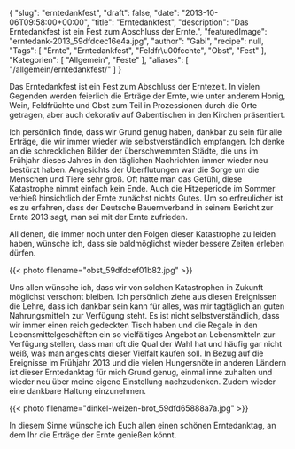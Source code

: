 {
    "slug": "erntedankfest",
    "draft": false,
    "date": "2013-10-06T09:58:00+00:00",
    "title": "Erntedankfest",
    "description": "Das Erntedankfest ist ein Fest zum Abschluss der Ernte.",
    "featuredImage": "erntedank-2013_59dfdcec16e4a.jpg",
    "author": "Gabi",
    "recipe": null,
    "Tags": [
        "Ernte",
        "Erntedankfest",
        "Feldfr\u00fcchte",
        "Obst",
        "Fest"
    ],
    "Kategorien": [
        "Allgemein",
        "Feste"
    ],
    "aliases": [
        "\/allgemein\/erntedankfest\/"
    ]
}

Das Erntedankfest ist ein Fest zum Abschluss der Erntezeit. In vielen Gegenden werden feierlich die Erträge der Ernte, wie unter anderem Honig, Wein, Feldfrüchte und Obst zum Teil in Prozessionen durch die Orte getragen, aber auch dekorativ auf Gabentischen in den Kirchen präsentiert.

Ich persönlich finde, dass wir Grund genug haben, dankbar zu sein für alle Erträge, die wir immer wieder wie selbstverständlich empfangen. Ich denke an die schrecklichen Bilder der überschwemmten Städte, die uns im Frühjahr dieses Jahres in den täglichen Nachrichten immer wieder neu bestürzt haben. Angesichts der Überflutungen war die Sorge um die Menschen und Tiere sehr groß. Oft hatte man das Gefühl, diese Katastrophe nimmt einfach kein Ende. Auch die Hitzeperiode im Sommer verhieß hinsichtlich der Ernte zunächst nichts Gutes. Um so erfreulicher ist es zu erfahren, dass der Deutsche Bauernverband in seinem Bericht zur Ernte 2013 sagt, man sei mit der Ernte zufrieden.

All denen, die immer noch unter den Folgen dieser Katastrophe zu leiden haben, wünsche ich, dass sie baldmöglichst wieder bessere Zeiten erleben dürfen.

{{< photo filename="obst_59dfdcef01b82.jpg" >}}

Uns allen wünsche ich, dass wir von solchen Katastrophen in Zukunft möglichst verschont bleiben. Ich persönlich ziehe aus diesen Ereignissen die Lehre, dass ich dankbar sein kann für alles, was mir tagtäglich an guten Nahrungsmitteln zur Verfügung steht. Es ist nicht selbstverständlich, dass wir immer einen reich gedeckten Tisch haben und die Regale in den Lebensmittelgeschäften ein so vielfältiges Angebot an Lebensmitteln zur Verfügung stellen, dass man oft die Qual der Wahl hat und häufig gar nicht weiß, was man angesichts dieser Vielfalt kaufen soll. In Bezug auf die Ereignisse im Frühjahr 2013 und die vielen Hungersnöte in anderen Ländern ist dieser Erntedanktag für mich Grund genug, einmal inne zuhalten und wieder neu über meine eigene Einstellung nachzudenken. Zudem wieder eine dankbare Haltung einzunehmen.

{{< photo filename="dinkel-weizen-brot_59dfd65888a7a.jpg" >}}

In diesem Sinne wünsche ich Euch allen einen schönen Erntedanktag, an dem Ihr die Erträge der Ernte genießen könnt.